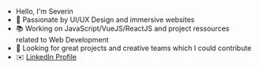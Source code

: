 - Hello, I'm Severin
- 🎨 Passionate by UI/UX Design and immersive websites
- 📚 Working on JavaScript/VueJS/ReactJS and project ressources related to Web Development
- 🚀 Looking for great projects and creative teams which I could contribute
- ✉️ [LinkedIn Profile](https://www.linkedin.com/in/severinmboukou/)

<!---
daoraCode/daoraCode is a ✨ special ✨ repository because its `README.md` (this file) appears on your GitHub profile.
You can click the Preview link to take a look at your changes.
--->
